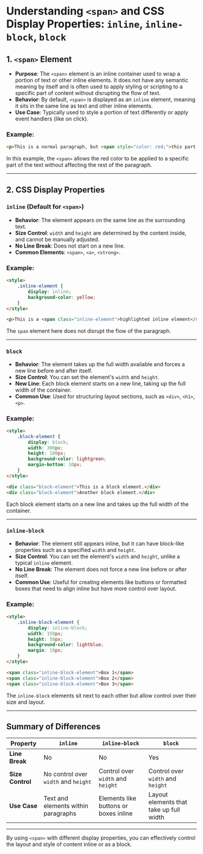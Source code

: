 # Understanding `<span>` and CSS Display Properties: `inline`, `inline-block`, `block`

## 1. **`<span>` Element**

- **Purpose**: The `<span>` element is an inline container used to wrap a portion of text or other inline elements. It does not have any semantic meaning by itself and is often used to apply styling or scripting to a specific part of content without disrupting the flow of text.
- **Behavior**: By default, `<span>` is displayed as an `inline` element, meaning it sits in the same line as text and other inline elements.
- **Use Case**: Typically used to style a portion of text differently or apply event handlers (like on click).

### Example:
```html
<p>This is a normal paragraph, but <span style="color: red;">this part is styled differently</span>.</p>
```
In this example, the `<span>` allows the red color to be applied to a specific part of the text without affecting the rest of the paragraph.

---

## 2. **CSS Display Properties**

### **`inline` (Default for `<span>`)**

- **Behavior**: The element appears on the same line as the surrounding text.
- **Size Control**: `width` and `height` are determined by the content inside, and cannot be manually adjusted.
- **No Line Break**: Does not start on a new line.
- **Common Elements**: `<span>`, `<a>`, `<strong>`.

### Example:
```html
<style>
    .inline-element {
        display: inline;
        background-color: yellow;
    }
</style>

<p>This is a <span class="inline-element">highlighted inline element</span> within a sentence.</p>
```
The `span` element here does not disrupt the flow of the paragraph.

---


### **`block`**

- **Behavior**: The element takes up the full width available and forces a new line before and after itself.
- **Size Control**: You can set the element's `width` and `height`.
- **New Line**: Each block element starts on a new line, taking up the full width of the container.
- **Common Use**: Used for structuring layout sections, such as `<div>`, `<h1>`, `<p>`.

### Example:
```html
<style>
    .block-element {
        display: block;
        width: 300px;
        height: 100px;
        background-color: lightgreen;
        margin-bottom: 10px;
    }
</style>

<div class="block-element">This is a block element.</div>
<div class="block-element">Another block element.</div>
```
Each block element starts on a new line and takes up the full width of the container.

---

### **`inline-block`**

- **Behavior**: The element still appears inline, but it can have block-like properties such as a specified `width` and `height`.
- **Size Control**: You can set the element's `width` and `height`, unlike a typical `inline` element.
- **No Line Break**: The element does not force a new line before or after itself.
- **Common Use**: Useful for creating elements like buttons or formatted boxes that need to align inline but have more control over layout.

### Example:
```html
<style>
    .inline-block-element {
        display: inline-block;
        width: 150px;
        height: 50px;
        background-color: lightblue;
        margin: 10px;
    }
</style>

<span class="inline-block-element">Box 1</span>
<span class="inline-block-element">Box 2</span>
<span class="inline-block-element">Box 3</span>
```
The `inline-block` elements sit next to each other but allow control over their size and layout.

---


## Summary of Differences

| Property        | `inline`                            | `inline-block`                          | `block`                                  |
|-----------------|-------------------------------------|-----------------------------------------|------------------------------------------|
| **Line Break**  | No                                  | No                                      | Yes                                      |
| **Size Control**| No control over `width` and `height`| Control over `width` and `height`       | Control over `width` and `height`        |
| **Use Case**    | Text and elements within paragraphs | Elements like buttons or boxes inline   | Layout elements that take up full width  |

---

By using `<span>` with different display properties, you can effectively control the layout and style of content inline or as a block.
